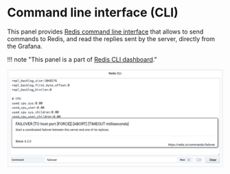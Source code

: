 # Command line interface (CLI)

This panel provides [Redis command line interface](https://redis.io/topics/rediscli) that allows to send commands to Redis, and read the replies sent by the server, directly from the Grafana.

!!! note "This panel is a part of [Redis CLI dashboard](dashboards.md)."

![CLI](../images/redis-app/cli-panel.png)
